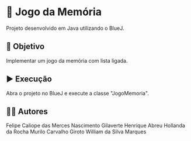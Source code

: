 # 🧠 Jogo da Memória
Projeto desenvolvido em Java utilizando o BlueJ.

## 🎯 Objetivo
Implementar um jogo da memória com lista ligada.

## ▶️ Execução
Abra o projeto no BlueJ e execute a classe "JogoMemoria".

## 👩‍💻 Autores
Felipe Caliope das Merces Nascimento Gilaverte
Henrique Abreu Hollanda da Rocha
Murilo Carvalho Giroto
William da Silva Marques
